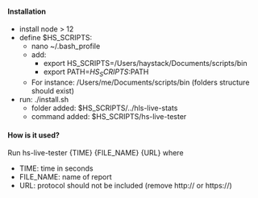 
#### Installation
- install node > 12
- define $HS_SCRIPTS: 
    - nano ~/.bash_profile
    - add:
        - export HS_SCRIPTS=/Users/haystack/Documents/scripts/bin
        - export PATH=$HS_SCRIPTS:$PATH
    - For instance: /Users/me/Documents/scripts/bin (folders structure should exist)
- run: ./install.sh
    - folder added: $HS_SCRIPTS/../hls-live-stats
    - command added: $HS_SCRIPTS/hs-live-tester

#### How is it used?
Run 
hs-live-tester {TIME} {FILE_NAME} {URL}
where
- TIME: time in seconds
- FILE_NAME: name of report
- URL: protocol should not be included (remove http:// or https://)
